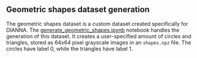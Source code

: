 ## Geometric shapes dataset generation

The geometric shapes dataset is a custom dataset created specifically for DIANNA. The [generate_geometric_shapes.ipynb](generate_geometric_shapes.ipynb) notebook handles the generation of this dataset. It creates a user-specified amount of circles and triangles, stored as 64x64 pixel grayscale images in an `shapes.npz` file. The circles have label 0, while the triangles have label 1.
